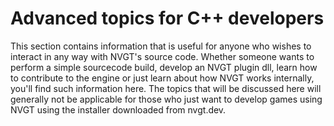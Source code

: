 # Advanced topics for C++ developers
This section contains information that is useful for anyone who wishes to interact in any way with NVGT's source code. Whether someone wants to perform a simple sourcecode build, develop an NVGT plugin dll, learn how to contribute to the engine or just learn about how NVGT works internally, you'll find such information here. The topics that will be discussed here will generally not be applicable for those who just want to develop games using NVGT using the installer downloaded from nvgt.dev.
